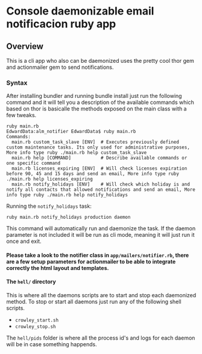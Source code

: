 # Console daemonizable email notificacion ruby app

## Overview
This is a cli app who also can be daemonized uses the pretty cool thor gem and actionmailer gem to send notifications.

### Syntax
After installing bundler and running bundle install just run the following command and it will tell you a description of the available commands which based on thor is basicalle the methods exposed on the main class with a few tweaks.


	ruby main.rb
    EdwardData:alm_notifier EdwardData$ ruby main.rb
	Commands:
	  main.rb custom_task_slave [ENV]  # Executes previously defined custom maintenance tasks. Its only used for administrative purposes, More info type ruby ./main.rb help custom_task_slave
	  main.rb help [COMMAND]           # Describe available commands or one specific command
	  main.rb licenses_expiring [ENV]  # Will check licenses expiration before 90, 45 and 15 days and send an email, More info type ruby ./main.rb help licenses_expiring
	  main.rb notify_holidays [ENV]    # Will check which holiday is and notify all contacts that allowed notifications and send an email, More info type ruby ./main.rb help notify_holidays

Running the `notify_holidays` task:

	ruby main.rb notify_holidays production daemon

This command will automatically run and daemonize the task. If the daemon parameter is not
included it will be run as cli mode, meaning it will just run it once and exit.
		
	
		

#### Please take a look to the notifier class in `app/mailers/notifier.rb`, there are a few setup parameters for actionmailer to be able to integrate correctly the html layout and templates.

#### The `hell/` directory
This is where all the daemons scripts are to start and stop each daemonized method.
To stop or start all daemons just run any of the following shell scripts.

* `crowley_start.sh`
* `crowley_stop.sh`

The `hell/pids` folder is where all the process id's and logs for each daemon will be in case something happends.